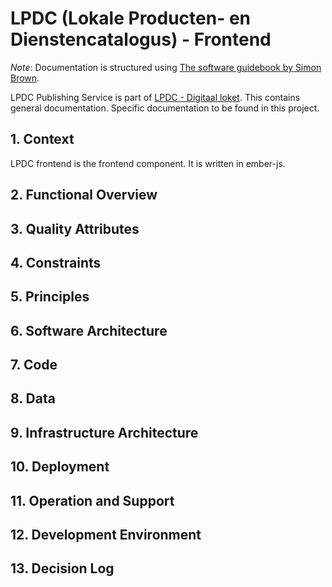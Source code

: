 # LPDC (Lokale Producten- en Dienstencatalogus) - Frontend

_Note_: Documentation is structured using [The software guidebook by Simon Brown](https://leanpub.com/documenting-software-architecture).

LPDC Publishing Service is part of [LPDC - Digitaal loket](https://github.com/lblod/app-lpdc-digitaal-loket/tree/kunlabora). This contains general documentation. Specific documentation to be found in this project.  

## 1. Context

LPDC frontend is the frontend component.
It is written in ember-js.

## 2. Functional Overview

## 3. Quality Attributes

## 4. Constraints

## 5. Principles

## 6. Software Architecture

## 7. Code

## 8. Data

## 9. Infrastructure Architecture

## 10. Deployment

## 11. Operation and Support

## 12. Development Environment

## 13. Decision Log

